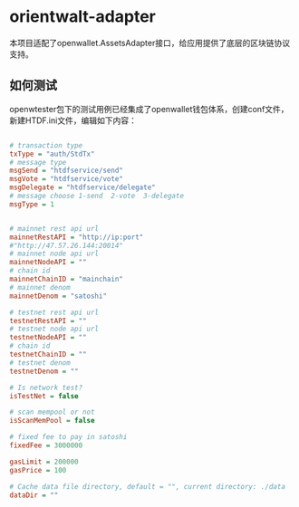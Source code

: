 # orientwalt-adapter

本项目适配了openwallet.AssetsAdapter接口，给应用提供了底层的区块链协议支持。

## 如何测试

openwtester包下的测试用例已经集成了openwallet钱包体系，创建conf文件，新建HTDF.ini文件，编辑如下内容：

```ini

# transaction type
txType = "auth/StdTx"
# message type
msgSend = "htdfservice/send"
msgVote = "htdfservice/vote"
msgDelegate = "htdfservice/delegate"
# message choose 1-send  2-vote  3-delegate
msgType = 1


# mainnet rest api url
mainnetRestAPI = "http://ip:port"
#"http://47.57.26.144:20014"
# mainnet node api url
mainnetNodeAPI = ""
# chain id
mainnetChainID = "mainchain"
# mainnet denom
mainnetDenom = "satoshi"

# testnet rest api url
testnetRestAPI = ""
# testnet node api url
testnetNodeAPI = ""
# chain id
testnetChainID = ""
# testnet denom
testnetDenom = ""

# Is network test?
isTestNet = false

# scan mempool or not
isScanMemPool = false

# fixed fee to pay in satoshi
fixedFee = 3000000

gasLimit = 200000
gasPrice = 100

# Cache data file directory, default = "", current directory: ./data
dataDir = ""
```
